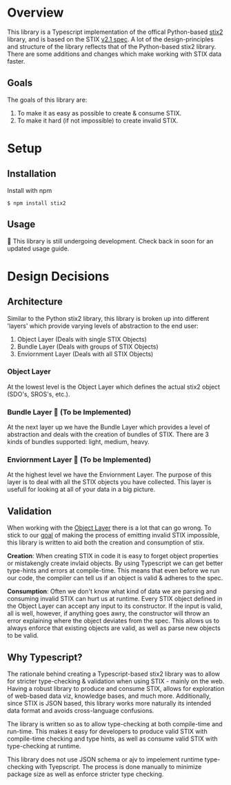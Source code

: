 # Overview

This library is a Typescript implementation of the offical Python-based [stix2](https://stix2.readthedocs.io/) library, and is based on the STIX [v2.1 spec](https://docs.oasis-open.org/cti/stix/v2.1/os/stix-v2.1-os.html). A lot of the design-principles and structure of the library reflects that of the Python-based stix2 library. There are some additions and changes which make working with STIX data faster.

## Goals

The goals of this library are:

1. To make it as easy as possible to create & consume STIX.
2. To make it hard (if not impossible) to create invalid STIX.

# Setup

## Installation

Install with npm

```
$ npm install stix2
```

## Usage

🚧 This library is still undergoing development. Check back in soon for an updated usage guide.

# Design Decisions

## Architecture

Similar to the Python stix2 library, this library is broken up into different 'layers' which provide varying levels of abstraction to the end user:

1. Object Layer (Deals with single STIX Objects)
2. Bundle Layer (Deals with groups of STIX Objects)
3. Enviornment Layer (Deals with all STIX Objects)

### Object Layer

At the lowest level is the Object Layer which defines the actual stix2 object (SDO's, SROS's, etc.).

### Bundle Layer 🚧 (To be Implemented)

At the next layer up we have the Bundle Layer which provides a level of abstraction and deals with the creation of bundles of STIX. There are 3 kinds of bundles supported: light, medium, heavy.

### Enviornment Layer 🚧 (To be Implemented)

At the highest level we have the Enviornment Layer. The purpose of this layer is to deal with all the STIX objects you have collected. This layer is usefull for looking at all of your data in a big picture.

## Validation

When working with the [Object Layer](#object-layer) there is a lot that can go wrong. To stick to our [goal](#goals) of making the process of emitting invalid STIX impossible, this library is written to aid both the creation and consumption of stix.

**Creation**: When creating STIX in code it is easy to forget object properties or mistakengly create invlaid objects. By using Typescript we can get better type-hints and errors at compile-time. This means that even before we run our code, the compiler can tell us if an object is valid & adheres to the spec.

**Consumption**: Often we don't know what kind of data we are parsing and consuming invalid STIX can hurt us at runtime. Every STIX object defined in the Object Layer can accept any input to its constructor. If the input is valid, all is well, however, if anything goes awry, the constructor will throw an error explaining where the object deviates from the spec. This allows us to always enforce that existing objects are valid, as well as parse new objects to be valid.

## Why Typescript?

The rationale behind creating a Typescript-based stix2 library was to allow for stricter type-checking & validation when using STIX - mainly on the web. Having a robust library to produce and consume STIX, allows for exploration of web-based data viz, knowledge bases, and much more. Additionally, since STIX is JSON based, this library works more naturally its intended data format and avoids cross-language confusions.

The library is written so as to allow type-checking at both compile-time and run-time. This makes it easy for developers to produce valid STIX with compile-time checking and type hints, as well as consume valid STIX with type-checking at runtime.

This library does not use JSON schema or ajv to impelement runtime type-checking with Tyepscript. The process is done manually to minimize package size as well as enforce stricter type checking.
